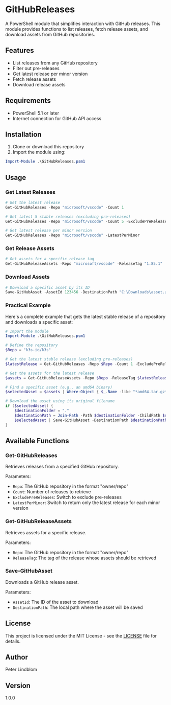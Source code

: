 # GitHubReleases

A PowerShell module that simplifies interaction with GitHub releases. This module provides functions to list releases, fetch release assets, and download assets from GitHub repositories.

## Features

- List releases from any GitHub repository
- Filter out pre-releases
- Get latest release per minor version
- Fetch release assets
- Download release assets

## Requirements

- PowerShell 5.1 or later
- Internet connection for GitHub API access

## Installation

1. Clone or download this repository
2. Import the module using:
```powershell
Import-Module .\GitHubReleases.psm1
```

## Usage

### Get Latest Releases

```powershell
# Get the latest release
Get-GitHubReleases -Repo "microsoft/vscode" -Count 1

# Get latest 5 stable releases (excluding pre-releases)
Get-GitHubReleases -Repo "microsoft/vscode" -Count 5 -ExcludePreReleases

# Get latest release per minor version
Get-GitHubReleases -Repo "microsoft/vscode" -LatestPerMinor
```

### Get Release Assets

```powershell
# Get assets for a specific release tag
Get-GitHubReleaseAssets -Repo "microsoft/vscode" -ReleaseTag "1.85.1"
```

### Download Assets

```powershell
# Download a specific asset by its ID
Save-GitHubAsset -AssetId 123456 -DestinationPath "C:\Downloads\asset.zip"
```

### Practical Example

Here's a complete example that gets the latest stable release of a repository and downloads a specific asset:

```powershell
# Import the module
Import-Module .\GitHubReleases.psm1

# Define the repository
$Repo = "k3s-io/k3s"

# Get the latest stable release (excluding pre-releases)
$latestRelease = Get-GitHubReleases -Repo $Repo -Count 1 -ExcludePreReleases

# Get the assets for the latest release
$assets = Get-GitHubReleaseAssets -Repo $Repo -ReleaseTag $latestRelease.Tag

# Find a specific asset (e.g., an amd64 binary)
$selectedAsset = $assets | Where-Object { $_.Name -like "*amd64.tar.gz*" }

# Download the asset using its original filename
if ($selectedAsset) {
    $destinationFolder = "."
    $destinationPath = Join-Path -Path $destinationFolder -ChildPath $selectedAsset.Name
    $selectedAsset | Save-GitHubAsset -DestinationPath $destinationPath
}
```

## Available Functions

### Get-GitHubReleases
Retrieves releases from a specified GitHub repository.

Parameters:
- `Repo`: The GitHub repository in the format "owner/repo"
- `Count`: Number of releases to retrieve
- `ExcludePreReleases`: Switch to exclude pre-releases
- `LatestPerMinor`: Switch to return only the latest release for each minor version

### Get-GitHubReleaseAssets
Retrieves assets for a specific release.

Parameters:
- `Repo`: The GitHub repository in the format "owner/repo"
- `ReleaseTag`: The tag of the release whose assets should be retrieved

### Save-GitHubAsset
Downloads a GitHub release asset.

Parameters:
- `AssetId`: The ID of the asset to download
- `DestinationPath`: The local path where the asset will be saved

## License

This project is licensed under the MIT License - see the [LICENSE](LICENSE) file for details.

## Author

Peter Lindblom

## Version

1.0.0

